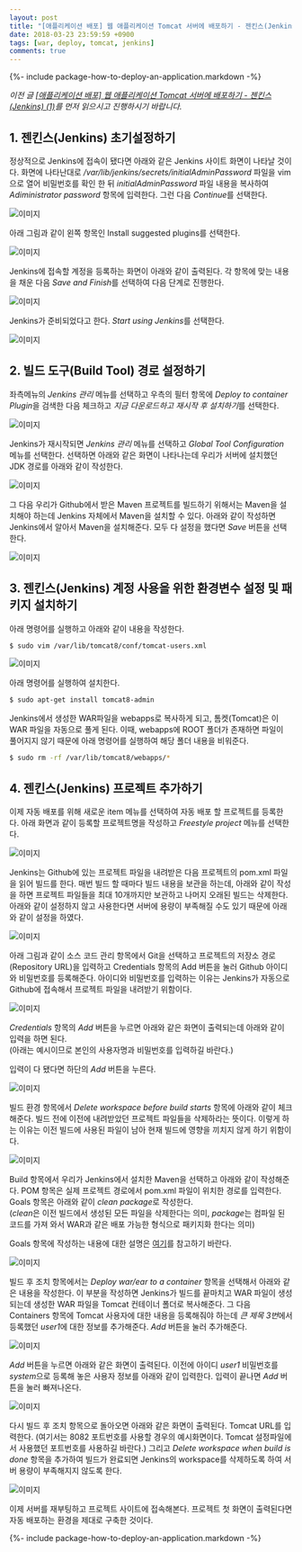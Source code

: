 ```yaml
---
layout: post
title: "[애플리케이션 배포] 웹 애플리케이션 Tomcat 서버에 배포하기 - 젠킨스(Jenkins) (2)"
date: 2018-03-23 23:59:59 +0900
tags: [war, deploy, tomcat, jenkins]
comments: true
---
```

{%- include package-how-to-deploy-an-application.markdown -%}

*이전 글 [[애플리케이션 배포] 웹 애플리케이션 Tomcat 서버에 배포하기 - 젠킨스(Jenkins) (1)](https://blog.tophoon.com/2018/03/22/deploy-war-to-tomcat-jenkins.html)를 먼저 읽으시고 진행하시기 바랍니다.*

## 1. 젠킨스(Jenkins) 초기설정하기
정상적으로 Jenkins에 접속이 됐다면 아래와 같은 Jenkins 사이트 화면이 나타날 것이다.
화면에 나타난대로 */var/lib/jenkins/secrets/initialAdminPassword* 파일을 vim으로 열어 비밀번호를 확인 한 뒤 *initialAdminPassword* 파일 내용을 복사하여 *Adiministrator password* 항목에 입력한다. 그런 다음 *Continue*를 선택한다.

![이미지](/files/deploy-war-to-tomcat-jenkins-08.png)

아래 그림과 같이 왼쪽 항목인 Install suggested plugins를 선택한다.

![이미지](/files/deploy-war-to-tomcat-jenkins-09.png)

Jenkins에 접속할 계정을 등록하는 화면이 아래와 같이 출력된다. 각 항목에 맞는 내용을 채운 다음 *Save and Finish*를 선택하여 다음 단계로 진행한다.

![이미지](/files/deploy-war-to-tomcat-jenkins-10.png)

Jenkins가 준비되었다고 한다. *Start using Jenkins*를 선택한다.

![이미지](/files/deploy-war-to-tomcat-jenkins-11.png)

## 2. 빌드 도구(Build Tool) 경로 설정하기
좌측메뉴의 *Jenkins 관리* 메뉴를 선택하고 우측의 필터 항목에 *Deploy to container Plugin*을 검색한 다음 체크하고 *지금 다운로드하고 재시작 후 설치하기*를 선택한다.

![이미지](/files/deploy-war-to-tomcat-jenkins-12.png)

Jenkins가 재시작되면 *Jenkins 관리* 메뉴를 선택하고 *Global Tool Configuration* 메뉴를 선택한다.
선택하면 아래와 같은 화면이 나타나는데 우리가 서버에 설치했던 JDK 경로를 아래와 같이 작성한다.

![이미지](/files/deploy-war-to-tomcat-jenkins-13.png)

그 다음 우리가 Github에서 받은 Maven 프로젝트를 빌드하기 위해서는 Maven을 설치해야 하는데 Jenkins 자체에서 Maven을 설치할 수 있다. 아래와 같이 작성하면 Jenkins에서 알아서 Maven을 설치해준다. 모두 다 설정을 했다면 *Save* 버튼을 선택한다.

![이미지](/files/deploy-war-to-tomcat-jenkins-14.png)

## 3. 젠킨스(Jenkins) 계정 사용을 위한 환경변수 설정 및 패키지 설치하기
아래 명령어를 실행하고 아래와 같이 내용을 작성한다.
```sh
$ sudo vim /var/lib/tomcat8/conf/tomcat-users.xml
```
![이미지](/files/deploy-war-to-tomcat-jenkins-15.png)

아래 명령어를 실행하여 설치한다.
```sh
$ sudo apt-get install tomcat8-admin
```

Jenkins에서 생성한 WAR파일을 webapps로 복사하게 되고, 톰켓(Tomcat)은 이 WAR 파일을 자동으로 풀게 된다.
이때, webapps에 ROOT 폴더가 존재하면 파일이 풀어지지 않기 때문에 아래 명령어를 실행하여 해당 폴더 내용을 비워준다.
```sh
$ sudo rm -rf /var/lib/tomcat8/webapps/*
```

## 4. 젠킨스(Jenkins) 프로젝트 추가하기
이제 자동 배포를 위해 새로운 item 메뉴를 선택하여 자동 배포 할 프로젝트를 등록한다.
아래 화면과 같이 등록할 프로젝트명을 작성하고 *Freestyle project* 메뉴를 선택한다.

![이미지](/files/deploy-war-to-tomcat-jenkins-16.png)

Jenkins는 Github에 있는 프로젝트 파일을 내려받은 다음 프로젝트의 pom.xml 파일을 읽어 빌드를 한다. 매번 빌드 할 때마다 빌드 내용을 보관을 하는데, 아래와 같이 작성을 하면 프로젝트 파일들을 최대 10개까지만 보관하고 나머지 오래된 빌드는 삭제한다. 아래와 같이 설정하지 않고 사용한다면 서버에 용량이 부족해질 수도 있기 때문에 아래와 같이 설정을 하였다.

![이미지](/files/deploy-war-to-tomcat-jenkins-17.png)

아래 그림과 같이 소스 코드 관리 항목에서 Git을 선택하고 프로젝트의 저장소 경로(Repository URL)을 입력하고 Credentials 항목의 Add 버튼을 눌러 Github 아이디와 비밀번호를 등록해준다. 아이디와 비밀번호를 입력하는 이유는 Jenkins가 자동으로 Github에 접속해서 프로젝트 파일을 내려받기 위함이다.

![이미지](/files/deploy-war-to-tomcat-jenkins-18.png)

*Credentials* 항목의 *Add* 버튼을 누르면 아래와 같은 화면이 출력되는데 아래와 같이 입력을 하면 된다.<br/>
(아래는 예시이므로 본인의 사용자명과 비밀번호를 입력하길 바란다.)

입력이 다 됐다면 하단의 *Add* 버튼을 누른다.

![이미지](/files/deploy-war-to-tomcat-jenkins-19.png)

빌드 환경 항목에서 *Delete workspace before build starts* 항목에 아래와 같이 체크해준다. 빌드 전에 이전에 내려받았던 프로젝트 파일들을 삭제하라는 뜻이다. 
이렇게 하는 이유는 이전 빌드에 사용된 파일이 남아 현재 빌드에 영향을 끼치지 않게 하기 위함이다.

![이미지](/files/deploy-war-to-tomcat-jenkins-20.png)

Build 항목에서 우리가 Jenkins에서 설치한 Maven을 선택하고 아래와 같이 작성해준다. POM 항목은 실제 프로젝트 경로에서 pom.xml 파일이 위치한 경로를 입력한다. Goals 항목은 아래와 같이 *clean package*로 작성한다.<br/>
(*clean*은 이전 빌드에서 생성된 모든 파일을 삭제한다는 의미, *package*는 컴파일 된 코드를 가져 와서 WAR과 같은 배포 가능한 형식으로 패키지화 한다는 의미)

Goals 항목에 작성하는 내용에 대한 설명은 [여기](http://maven.apache.org/guides/introduction/introduction-to-the-lifecycle.html#Lifecycle_Reference)를 참고하기 바란다.

![이미지](/files/deploy-war-to-tomcat-jenkins-21.png)

빌드 후 조치 항목에서는 *Deploy war/ear to a container* 항목을 선택해서 아래와 같은 내용을 작성한다.
이 부분을 작성하면 Jenkins가 빌드를 끝마치고 WAR 파일이 생성되는데 생성한 WAR 파일을 Tomcat 컨테이너 폴더로 복사해준다.
그 다음 Containers 항목에 Tomcat 사용자에 대한 내용을 등록해줘야 하는데 *큰 제목 3번*에서 등록했던 *user1*에 대한 정보를 추가해준다. *Add* 버튼을 눌러 추가해준다.

![이미지](/files/deploy-war-to-tomcat-jenkins-22.png)

*Add* 버튼을 누르면 아래와 같은 화면이 출력된다. 이전에 아이디 *user1* 비밀번호를 *system*으로 등록해 놓은 사용자 정보를 아래와 같이 입력한다. 입력이 끝나면 *Add* 버튼을 눌러 빠져나온다.

![이미지](/files/deploy-war-to-tomcat-jenkins-23.png)

다시 빌드 후 조치 항목으로 돌아오면 아래와 같은 화면이 출력된다. Tomcat URL를 입력한다. (여기서는 8082 포트번호를 사용할 경우의 예시화면이다. Tomcat 설정파일에서 사용했던 포트번호를 사용하길 바란다.)
그리고 *Delete workspace when build is done* 항목을 추가하여 빌드가 완료되면 Jenkins의 workspace를 삭제하도록 하여 서버 용량이 부족해지지 않도록 한다.

![이미지](/files/deploy-war-to-tomcat-jenkins-24.png)

이제 서버를 재부팅하고 프로젝트 사이트에 접속해본다. 프로젝트 첫 화면이 출력된다면 자동 배포하는 환경을 제대로 구축한 것이다.

{%- include package-how-to-deploy-an-application.markdown -%}